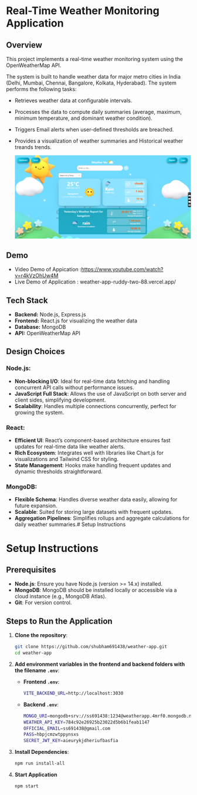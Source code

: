 ﻿
# Real-Time Weather Monitoring Application


## Overview
This project implements a real-time weather monitoring system using the OpenWeatherMap API. 

The system is built to handle weather data for major metro cities in India (Delhi, Mumbai, Chennai, Bangalore, Kolkata, Hyderabad). The system performs the following tasks:

- Retrieves weather data at configurable intervals.
- Processes the data to compute daily summaries (average, maximum, minimum temperature, and dominant weather condition).
- Triggers Email alerts when user-defined thresholds are breached.
- Provides a visualization of weather summaries and Historical weather treands trends.

    ![App Screenshot](./readmeAsset/homePage.png)


## Demo
- Video Demo of Appication :https://www.youtube.com/watch?v=r4kVzOhUw4M
- Live Demo of Application : weather-app-ruddy-two-88.vercel.app/


## Tech Stack

- **Backend:** Node.js, Express.js
- **Frontend:**  React.js for visualizing the weather data
- **Database:** MongoDB
- **API:** OpenWeatherMap API

## Design Choices

### Node.js:
- **Non-blocking I/O**: Ideal for real-time data fetching and handling concurrent API calls without performance issues.
- **JavaScript Full Stack**: Allows the use of JavaScript on both server and client sides, simplifying development.
- **Scalability**: Handles multiple connections concurrently, perfect for growing the system.

### React:
- **Efficient UI**: React’s component-based architecture ensures fast updates for real-time data like weather alerts.
- **Rich Ecosystem**: Integrates well with libraries like Chart.js  for visualizations and Tailwind CSS for styling.
- **State Management**: Hooks make handling frequent updates and dynamic thresholds straightforward.

### MongoDB:
- **Flexible Schema**: Handles diverse weather data easily, allowing for future expansion.
- **Scalable**: Suited for storing large datasets with frequent updates.
- **Aggregation Pipelines**: Simplifies rollups and aggregate calculations for daily weather summaries.# Setup Instructions



# Setup Instructions

## Prerequisites
- **Node.js**: Ensure you have Node.js (version >= 14.x) installed.
- **MongoDB**: MongoDB should be installed locally or accessible via a cloud instance (e.g., MongoDB Atlas).
- **Git**: For version control.

## Steps to Run the Application

1. **Clone the repository**:

    ```bash
    git clone https://github.com/shubham691438/weather-app.git
    cd weather-app
    ```

2. **Add environment variables in the frontend and backend folders with the filename `.env`**:

    - **Frontend `.env`**:

      ```bash
      VITE_BACKEND_URL=http://localhost:3030
      ```

    - **Backend `.env`**:

      ```bash
      MONGO_URI=mongodb+srv://ss691438:1234@weatherapp.4mrf0.mongodb.net/weatherApp
      WEATHER_API_KEY=784c92e26925b23022d5b6b1feab1147
      OFFICIAL_EMAIL=ss691438@gmail.com
      PASS=hbpjcmzwtppynsxs
      SECRET_JWT_KEY=aieurykjdheriufbasfia
      ```

3. **Install Dependencies**:

    ```bash
    npm run install-all
    ```
4. **Start Application**    
    ```bash
    npm start
    ```

